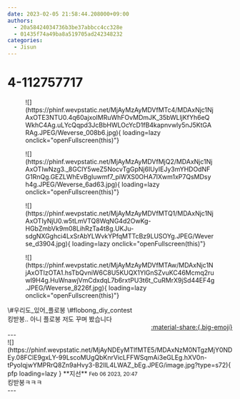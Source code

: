 ```yaml
---
date: 2023-02-05 21:58:44.208000+09:00
authors:
  - 20a58424034736b3be37abbcc4cc328e
  - 01435f74a49ba8a519705ad242348232
categories:
  - Jisun
---
```


# 4-112757717

<div class="post-container" markdown="1">
<div class="content-container md-sidebar__scrollwrap" markdown="1">


<figure markdown="1">
![](https://phinf.wevpstatic.net/MjAyMzAyMDVfMTc4/MDAxNjc1NjAxOTE3NTU0.4q60ajxoIMRuWhFOvMDmJK_35bWLljKfYh6eQWkhC4Ag.uLYcQqpd3JcBbHWLOcYcD1fB4kapnvwly5nJ5KtGARAg.JPEG/Weverse_008b6.jpg){ loading=lazy onclick="openFullscreen(this)"}
</figure>

<figure markdown="1">
![](https://phinf.wevpstatic.net/MjAyMzAyMDVfMjQ2/MDAxNjc1NjAxOTIwNzg3._8GClY5weZ5NocvTgGpNj6IUyIEJy3mYHDOdNFG1RnQg.GEZLWhEvBgIuwmf7_piWXS0OHA7IXwm1xP7QsMDsyh4g.JPEG/Weverse_6ad63.jpg){ loading=lazy onclick="openFullscreen(this)"}
</figure>

<figure markdown="1">
![](https://phinf.wevpstatic.net/MjAyMzAyMDVfMTQ1/MDAxNjc1NjAxOTIyNjU0.w5tLmVTQ8WqNG4d2OwKg-HGbZmbVk9m08LihRzTa4t8g.UKJu-sdgNXGghci4LxSrAbYLWvkYPfqMTTcBz9LUSOYg.JPEG/Weverse_d3904.jpg){ loading=lazy onclick="openFullscreen(this)"}
</figure>

<figure markdown="1">
![](https://phinf.wevpstatic.net/MjAyMzAyMDVfMTAw/MDAxNjc1NjAxOTIzOTA1.hsTbQvniW6C8U5KUQX1YlGnSZvuKC46Mcmq2ruwl9H4g.HuWnawjVmCdxdqL7b6rxtPU3t6t_CuRMrX9jSd44EF4g.JPEG/Weverse_8226f.jpg){ loading=lazy onclick="openFullscreen(this)"}
</figure>
\#우리도_있어_플로봉 \#flobong_diy_contest <br>킹받봉.. 아니 플로봉 저도 꾸며 봤습니다

</div>
</div>

<div style="text-align: right;" markdown="1">
<a href="https://weverse.io/fromis9/fanpost/4-112757717" style="text-align: right;">:material-share:{.big-emoji}</a>
</div>
---

<div class="comments-container md-sidebar__scrollwrap" markdown="1">
<div class="comment" markdown="1">
<div class='id-container' markdown="1">
![](https://phinf.wevpstatic.net/MjAyNDEyMTlfMTE5/MDAxNzM0NTgzMjY0NDEy.08FClE9gxLY-99LscoMUgQbKnrVicLFFWSqmAi3eGLEg.hXV0n-tPyoIqjwYMPRrQ8Zn9aHvy3-B2llL4LWAZ_bEg.JPEG/image.jpg?type=s72){ pfp loading=lazy }
**<span class="artist">지선</span>** <small>Feb 06 2023, 20:47</small><br>
</div>
<div class='comment-body' markdown="1">
킹받봉ㅋㅋㅋ
</div>
</div>
</div>
---
